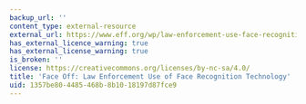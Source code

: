 ```yaml
---
backup_url: ''
content_type: external-resource
external_url: https://www.eff.org/wp/law-enforcement-use-face-recognition
has_external_licence_warning: true
has_external_license_warning: true
is_broken: ''
license: https://creativecommons.org/licenses/by-nc-sa/4.0/
title: 'Face Off: Law Enforcement Use of Face Recognition Technology'
uid: 1357be80-4485-468b-8b10-18197d87fce9
---
```

